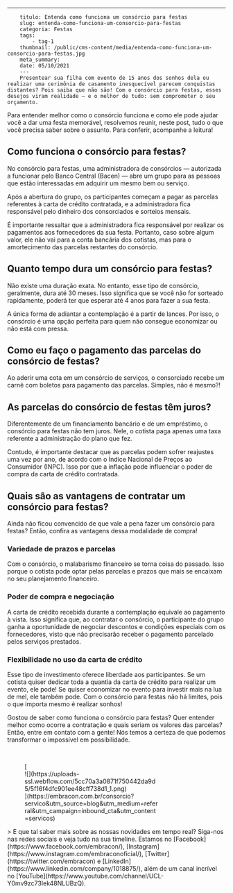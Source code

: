 ---
        titulo: Entenda como funciona um consórcio para festas
        slug: entenda-como-funciona-um-consorcio-para-festas
        categoria: Festas
        tags:
            - tag-1
        thumbnail: /public/cms-content/media/entenda-como-funciona-um-consorcio-para-festas.jpg
        meta_summary: 
        date: 05/10/2021
        ---
        Presentear sua filha com evento de 15 anos dos sonhos dela ou realizar uma cerimônia de casamento inesquecível parecem conquistas distantes? Pois saiba que não são! Com o consórcio para festas, esses desejos viram realidade — e o melhor de tudo: sem comprometer o seu orçamento.

Para entender melhor como o consórcio funciona e como ele pode ajudar você a dar uma festa memorável, resolvemos reunir, neste post, tudo o que você precisa saber sobre o assunto. Para conferir, acompanhe a leitura!

Como funciona o consórcio para festas?
--------------------------------------

No consórcio para festas, uma administradora de consórcios — autorizada a funcionar pelo Banco Central (Bacen) — abre um grupo para as pessoas que estão interessadas em adquirir um mesmo bem ou serviço.

Após a abertura do grupo, os participantes começam a pagar as parcelas referentes à carta de crédito contratada, e a administradora fica responsável pelo dinheiro dos consorciados e sorteios mensais.

É importante ressaltar que a administradora fica responsável por realizar os pagamentos aos fornecedores da sua festa. Portanto, caso sobre algum valor, ele não vai para a conta bancária dos cotistas, mas para o amortecimento das parcelas restantes do consórcio.

Quanto tempo dura um consórcio para festas?
-------------------------------------------

Não existe uma duração exata. No entanto, esse tipo de consórcio, geralmente, dura até 30 meses. Isso significa que se você não for sorteado rapidamente, poderá ter que esperar até 4 anos para fazer a sua festa.

A única forma de adiantar a contemplação é a partir de lances. Por isso, o consórcio é uma opção perfeita para quem não consegue economizar ou não está com pressa.

Como eu faço o pagamento das parcelas do consórcio de festas?
-------------------------------------------------------------

Ao aderir uma cota em um consórcio de serviços, o consorciado recebe um carnê com boletos para pagamento das parcelas. Simples, não é mesmo?!

As parcelas do consórcio de festas têm juros?
---------------------------------------------

Diferentemente de um financiamento bancário e de um empréstimo, o consórcio para festas não tem juros. Nele, o cotista paga apenas uma taxa referente a administração do plano que fez.

Contudo, é importante destacar que as parcelas podem sofrer reajustes uma vez por ano, de acordo com o Índice Nacional de Preços ao Consumidor (INPC). Isso por que a inflação pode influenciar o poder de compra da carta de crédito contratada.

Quais são as vantagens de contratar um consórcio para festas?
-------------------------------------------------------------

Ainda não ficou convencido de que vale a pena fazer um consórcio para festas? Então, confira as vantagens dessa modalidade de compra!

### Variedade de prazos e parcelas

Com o consórcio, o malabarismo financeiro se torna coisa do passado. Isso porque o cotista pode optar pelas parcelas e prazos que mais se encaixam no seu planejamento financeiro.

### Poder de compra e negociação

A carta de crédito recebida durante a contemplação equivale ao pagamento à vista. Isso significa que, ao contratar o consórcio, o participante do grupo ganha a oportunidade de negociar descontos e condições especiais com os fornecedores, visto que não precisarão receber o pagamento parcelado pelos serviços prestados.

### Flexibilidade no uso da carta de crédito

Esse tipo de investimento oferece liberdade aos participantes. Se um cotista quiser dedicar toda a quantia da carta de crédito para realizar um evento, ele pode! Se quiser economizar no evento para investir mais na lua de mel, ele também pode. Com o consórcio para festas não há limites, pois o que importa mesmo é realizar sonhos!

Gostou de saber como funciona o consórcio para festas? Quer entender melhor como ocorre a contratação e quais seriam os valores das parcelas? Então, entre em contato com a gente! Nós temos a certeza de que podemos transformar o impossível em possibilidade.

‍

<figure class="w-richtext-figure-type-image w-richtext-align-center" style="max-width:310px">[<div>![](https://uploads-ssl.webflow.com/5cc70a3a0871f750442da9d5/5f16f4dfc901ee48cff738d1_1.png)</div>](https://embracon.com.br/consorcio?servico&utm_source=blog&utm_medium=referral&utm_campaign=inbound_cta&utm_content=servicos)</figure>> E que tal saber mais sobre as nossas novidades em tempo real? Siga-nos nas redes sociais e veja tudo na sua timeline. Estamos no [Facebook](https://www.facebook.com/embracon/), [Instagram](https://www.instagram.com/embraconoficial/), [Twitter](https://twitter.com/embracon) e [LinkedIn](https://www.linkedin.com/company/1018875/), além de um canal incrível no [YouTube](https://www.youtube.com/channel/UCL-Y0mv9zc73Iek48NLUBzQ).
        